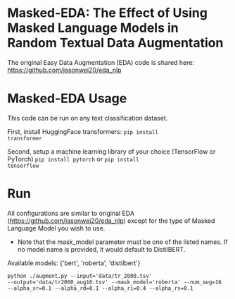 # Masked-EDA: The Effect of Using Masked Language Models in Random Textual Data Augmentation

The original Easy Data Augmentation (EDA) code is shared here:
https://github.com/jasonwei20/eda_nlp

# Masked-EDA Usage
This code can be run on any text classification dataset.

First, install HuggingFace transformers:
<code>pip install transformer</code>

Second, setup a machine learning library of your choice (TensorFlow or PyTorch)
<code>pip install pytorch</code>
or
<code>pip install tensorflow</code>

# Run
All configurations are similar to original EDA (https://github.com/jasonwei20/eda_nlp) except for the type of Masked Language Model you wish to use.

* Note that the mask_model parameter must be one of the listed names. If no model name is provided, it would default to DistilBERT.

Available models: {'bert', 'roberta', 'distilbert'}

<code>python ./augment.py --input='data/tr_2000.tsv' --output='data/tr2000_aug16.tsv' --mask_model='roberta' --num_aug=16 --alpha_sr=0.1 --alpha_rd=0.1 --alpha_ri=0.4 --alpha_rs=0.1</code>
